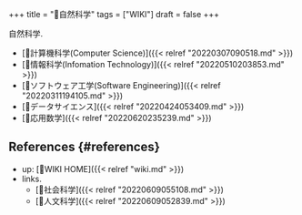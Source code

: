 +++
title = "📝自然科学"
tags = ["WIKI"]
draft = false
+++

自然科学.

-   [📂計算機科学(Computer Science)]({{< relref "20220307090518.md" >}})
-   [📁情報科学(Infomation Technology)]({{< relref "20220510203853.md" >}})
-   [📁ソフトウェア工学(Software Engineering)]({{< relref "20220311194105.md" >}})
-   [📂データサイエンス]({{< relref "20220424053409.md" >}})
-   [📁応用数学]({{< relref "20220620235239.md" >}})


## References {#references}

-   up: [📝WIKI HOME]({{< relref "wiki.md" >}})
-   links.
    -   [📝社会科学]({{< relref "20220609055108.md" >}})
    -   [📝人文科学]({{< relref "20220609052839.md" >}})
